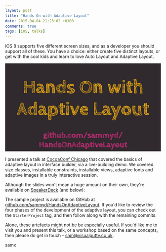 ```yaml
---
layout: post
title: "Hands On with Adaptive Layout"
date: 2015-04-04 21:23:02 +0100
comments: true
tags: [iOS, talks]
---
```


iOS 8 supports five different screen sizes, and as a developer you should
support all of these. You have a choice: either create five distinct layouts,
or get with the cool kids and learn to love Auto Layout and Adaptive Layout.

![](/images/2015-04-04-adaptive-layout.png)

<!-- more -->

I presented a talk at [CocoaConf Chicago](http://cocoaconf.com/chicago-2015/home)
that covered the basics of adaptive layout in interface builder, via a
live-building demo. We covered size classes, installable constraints,
installable views, adaptive fonts and adaptive images in a truly interactive
session.

Although the slides won't mean a huge amount on their own, they're available on
[SpeakerDeck](https://speakerdeck.com/sammyd/hands-on-with-adaptive-layout) (and
below):

<script async class="speakerdeck-embed" data-id="0526e941437545b2b3a4d98c6922fd85" data-ratio="1.77777777777778" src="//speakerdeck.com/assets/embed.js"></script>

The sample project is available on GitHub at
[github.com/sammyd/HandsOnAdaptiveLayout](https://github.com/sammyd/HandsOnAdaptiveLayout).
If you'd like to review the four phases of the development of the adaptive
layout, you can check out the `StarterProject` tag, and then follow along with
the remaining commits.

Alone, these artefacts might not be be especially useful. If you'd like me to
visit you and present this talk, or a workshop based on the same concepts, then
please do get in touch - [sam@visualputty.co.uk](mailto:sam@visualputty.co.uk).


samx